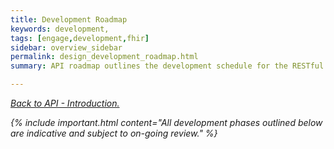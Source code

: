 ```yaml
---
title: Development Roadmap
keywords: development,
tags: [engage,development,fhir]
sidebar: overview_sidebar
permalink: design_development_roadmap.html
summary: API roadmap outlines the development schedule for the RESTful APIs.

---
```


[<i class="fa fa-arrow-left" aria-hidden="true"/> Back to API - Introduction.](index.html)

{% include important.html content="All development phases outlined below are indicative and subject to on-going review." %}
